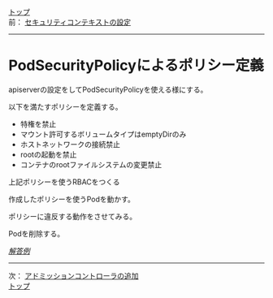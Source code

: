 [トップ](../README.md)  
前： [セキュリティコンテキストの設定](securitycontext.md)  

---

# PodSecurityPolicyによるポリシー定義

apiserverの設定をしてPodSecurityPolicyを使える様にする。

以下を満たすポリシーを定義する。

- 特権を禁止
- マウント許可するボリュームタイプはemptyDirのみ
- ホストネットワークの接続禁止
- rootの起動を禁止
- コンテナのrootファイルシステムの変更禁止 

上記ポリシーを使うRBACをつくる

作成したポリシーを使うPodを動かす。

ポリシーに違反する動作をさせてみる。

Podを削除する。


[*解答例*](../ans/podsecuritypolicy.md)  

---

次： [アドミッションコントローラの追加](addmissioncontroller.md)  
[トップ](../README.md)  
